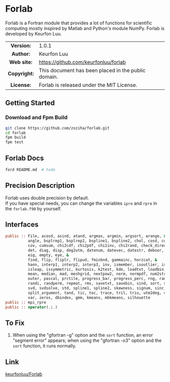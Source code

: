 # Forlab
Forlab is a Fortran module that provides a lot of functions for scientific computing mostly inspired by Matlab and Python's module NumPy.
Forlab is developed by Keurfon Luu.

| | |  
|:-:|---|
| **Version:** | 1.0.1 |
| **Author:** | Keurfon Luu |
| **Web site:** | https://github.com/keurfonluu/forlab |
| **Copyright:** | This document has been placed in the public domain. |
| **License:** | Forlab is released under the MIT License. |

## Getting Started
### Download and Fpm Build
```bash
git clone https://github.com/zoziha/forlab.git
cd forlab
fpm build
fpm test
```
## Forlab Docs
```bash
ford README.md  # todo
```
## Precision Description
Forlab uses double precision by default.  
If you have special needs, you can change the variables `ipre` and `rpre` in the `forlab.f90` by yourself.

## Interfaces
```fortran
public :: File, acosd, asind, atand, argmax, argmin, argsort, arange, &
          angle, bsplrep1, bsplrep2, bspline1, bspline2, chol, cosd, countlines, &
          cov, cumsum, chi2cdf, chi2pdf, chi2inv, chi2rand, check_directory, &
          det, diag, disp, deg2utm, datenum, datevec, datestr, deboor, diff, &
          eig, empty, eye, &
          find, flip, fliplr, flipud, fminbnd, gammainc, horzcat, &
          hann, interp1, interp2, interp3, inv, ismember, isoutlier, issquare, &
          isleap, issymmetric, kurtosis, k2test, kde, loadtxt, loadbin, linspace, &
          mean, median, mad, meshgrid, nextpow2, norm, normpdf, num2str, ones, &
          outer, pascal, prctile, progress_bar, progress_perc, rng, randu, randn, &
          randi, randperm, repmat, rms, savetxt, savebin, sind, sort, solve, &
          svd, svdsolve, std, spline1, spline2, skewness, signum, sinc, &
          split_argument, tand, tic, toc, trace, tril, triu, utm2deg, vertcat, &
          var, zeros, dbindex, gmm, kmeans, mbkmeans, silhouette
public :: mpi_rpre
public :: operator(.i.)

```

## To Fix
1. When using the "gfortran -g" option and the `sort` function, an error "segment error" appears; when using the "gfortran -o3"  option and the `sort` function, it runs normally.

## Link
[keurfonluu/Forlab](https://github.com/keurfonluu/Forlab)
